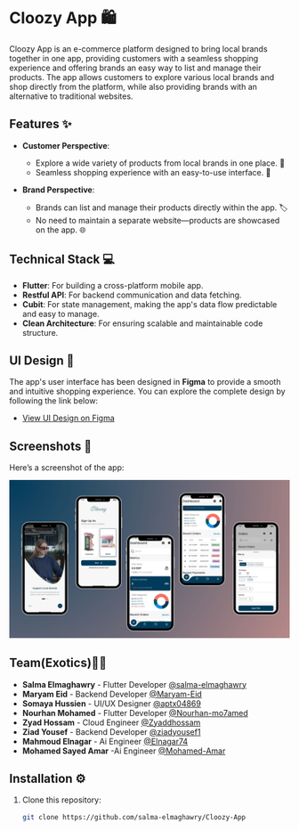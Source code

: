 # Cloozy App 🛍️

Cloozy App is an e-commerce platform designed to bring local brands together in one app, providing customers with a seamless shopping experience and offering brands an easy way to list and manage their products. The app allows customers to explore various local brands and shop directly from the platform, while also providing brands with an alternative to traditional websites.

## Features ✨

- **Customer Perspective**:
  - Explore a wide variety of products from local brands in one place. 🏬
  - Seamless shopping experience with an easy-to-use interface. 🛒
  
- **Brand Perspective**:
  - Brands can list and manage their products directly within the app. 🏷️
  - No need to maintain a separate website—products are showcased on the app. 🌐

## Technical Stack 💻

- **Flutter**: For building a cross-platform mobile app.
- **Restful API**: For backend communication and data fetching.
- **Cubit**: For state management, making the app's data flow predictable and easy to manage.
- **Clean Architecture**: For ensuring scalable and maintainable code structure.

## UI Design 🎨

The app's user interface has been designed in **Figma** to provide a smooth and intuitive shopping experience. You can explore the complete design by following the link below:

- [View UI Design on Figma](https://www.figma.com/your-design-link](https://www.figma.com/design/X710xXX9AU9jmIidevF1XX/Cloozy---Team-Side?node-id=0-1&p=f&t=YDv2Z7l9IeN852rM-0)) 

## Screenshots 📸

Here’s a screenshot of the app:

![Cloozy App Screenshot](https://github.com/salma-elmaghawry/Cloozy-App/blob/main/Cloozy.jpg)

## Team(Exotics)👥🚀

- **Salma Elmaghawry** - Flutter Developer [@salma-elmaghawry](https://github.com/salma-elmaghawry)
- **Maryam Eid** - Backend Developer [@Maryam-Eid](https://github.com/Maryam-Eid)
- **Somaya Hussien** - UI/UX Designer [@aptx04869](https://github.com/aptx04869)
- **Nourhan Mohamed** - Flutter Developer [@Nourhan-mo7amed](https://github.com/Nourhan-mo7amed)
- **Zyad Hossam** - Cloud Engineer [@Zyaddhossam](https://github.com/Zyaddhossam)
- **Ziad Yousef** - Backend Developer [@ziadyousef1](https://github.com/ziadyousef1)
- **Mahmoud Elnagar** - Ai Engineer [@Elnagar74](https://github.com/Elnagar74)
- **Mohamed Sayed Amar** -Ai Engineer [@Mohamed-Amar](https://github.com/Mohamed-Amar)



## Installation ⚙️

1. Clone this repository:
   ```bash
   git clone https://github.com/salma-elmaghawry/Cloozy-App


